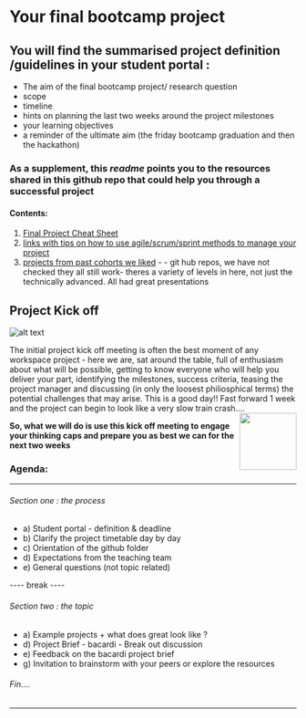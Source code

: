 # Your final bootcamp project 

## You will find the summarised project definition /guidelines in your student portal : 

+ The aim of the final bootcamp project/ research question
+ scope 
+ timeline 
+ hints on planning the last two weeks around the project milestones
+ your learning objectives 
+ a reminder of the ultimate aim (the friday bootcamp graduation and then the hackathon)

### As a supplement, this ***readme*** points you to the resources shared in this github repo that could help you through a successful project

#### Contents:

1) [Final Project Cheat Sheet](https://github.com/student-IH-labs-and-stuff/BCNDATA1021/blob/main/Projects/final_project/final_project_cheatsheet/final_project_cheat_sheet.md)
2) [links with tips on how to use agile/scrum/sprint methods to manage your project](https://github.com/student-IH-labs-and-stuff/BCNDATA1021/blob/main/Projects/final_project/Agile_method.md)
3) [projects from past cohorts we liked](https://github.com/student-IH-labs-and-stuff/BCNDATA1021/blob/main/Projects/final_project/past_cohort_projects.md) - - git hub repos, we have not checked they all still work- theres a variety of levels in here, not just the technically advanced. All had great presentations


## Project Kick off

![alt text](https://github.com/student-IH-labs-and-stuff/BCNDATA1021/blob/main/Projects/final_project/kick-off-meetings.png)

The initial project kick off meeting is often the best moment of any workspace project - here we are, sat around the table, full of enthusiasm about what will be possible, getting to know everyone who will help you deliver your part, identifying the milestones, success criteria, teasing the project manager and discussing (in only the loosest philiosphical terms) the potential challenges that may arise. This is a good day!! Fast forward 1 week and the project can begin to look like a very slow train crash....  
<img align="right" width="100" height="100" src="https://github.com/student-IH-labs-and-stuff/BCNDATA1021/blob/main/Projects/final_project/TTTW_large.jpeg">



**So, what we will do is use this kick off meeting to engage your thinking caps and prepare you as best we can for the next two weeks** 

### Agenda:
-----
###### Section one : the process 

+ a) Student portal - definition & deadline
+ b) Clarify the project timetable day by day
+ c) Orientation of the github folder 
+ d) Expectations from the teaching team 
+ e) General questions (not topic related) 

---- break ---- 

###### Section two : the topic

+ a) Example projects + what does great look like ?  
+ d) Project Brief - bacardi - Break out discussion 
+ e) Feedback on the bacardi project brief 
+ g) Invitation to brainstorm with your peers or explore the resources

###### Fin....

-------------

